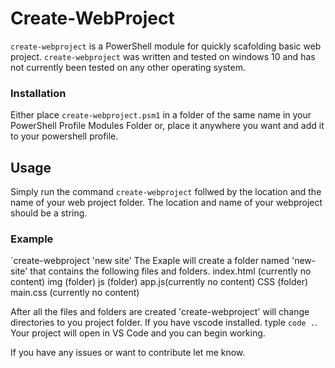 # Create-WebProject

`create-webproject` is a PowerShell module for quickly scafolding basic web project.
`create-webproject` was written and tested on windows 10 and has not currently been tested on any other operating system.

### Installation
Either place `create-webproject.psm1` in a folder of the same name in your PowerShell Profile Modules Folder or, place
it anywhere you want and add it to your powershell profile.

## Usage
Simply run the command `create-webproject` follwed by the location and the name of your web project folder.
The location and name of your webproject should be a string.
### Example
`create-webproject 'new site'
The Exaple will create a folder named 'new-site' that contains the following files and folders.
index.html (currently no content)
img (folder)
js (folder)
  app.js(currently no content)
CSS (folder)
  main.css (currently no content)
  
After all the files and folders are created 'create-webproject' will change directories to you project folder.
If you have vscode installed. typle `code .`. Your project will open in VS Code and you can begin working.

If you have any issues or want to contribute let me know. 
